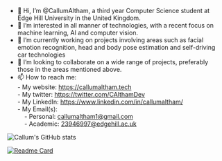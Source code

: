 - 👋 Hi, I’m @CallumAltham, a third year Computer Science student at Edge Hill University in the United Kingdom. 
- 👀 I’m interested in all manner of technologies, with a recent focus on machine learning, AI and computer vision.
- 🌱 I’m currently working on projects involving areas such as facial emotion recognition, head and body pose estimation and self-driving car technologies
- 💞️ I’m looking to collaborate on a wide range of projects, preferably those in the areas mentioned above.
- 📫 How to reach me: <br />
        - My website: https://callumaltham.tech <br />
        - My twitter: https://twitter.com/CAlthamDev <br />
        - My LinkedIn: https://www.linkedin.com/in/callumaltham/ <br />
        - My Email(s): <br />
        &nbsp;&nbsp;&nbsp;&nbsp;- Personal: callumaltham1@gmail.com <br />
        &nbsp;&nbsp;&nbsp;&nbsp;- Academic: 23946997@edgehill.ac.uk

![Callum's GitHub stats](https://github-readme-stats.vercel.app/api?username=CallumAltham&show_icons=true&theme=monokai)

[![Readme Card](https://github-readme-stats.vercel.app/api/pin/?username=CallumAltham&repo=Facial-Emotion-Recognition)](https://github.com/CallumAltham/Facial-Emotion-Recognition)
<!---
CallumAltham/CallumAltham is a ✨ special ✨ repository because its `README.md` (this file) appears on your GitHub profile.
You can click the Preview link to take a look at your changes.
--->
